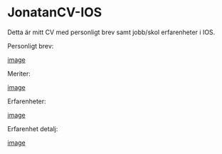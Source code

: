 # JonatanCV-IOS
Detta är  mitt CV med personligt brev samt jobb/skol erfarenheter i IOS.



Personligt brev:

[image](https://user-images.githubusercontent.com/81707573/114307575-98181900-9ae0-11eb-8c91-18d6e1719c32.png)

Meriter:

[image](https://user-images.githubusercontent.com/81707573/114307589-ab2ae900-9ae0-11eb-9c4f-2ba41bec42f9.png)

Erfarenheter:

[image](https://user-images.githubusercontent.com/81707573/114307641-d9102d80-9ae0-11eb-9672-2ae0bf54532b.png)

Erfarenhet detalj:

[image](https://user-images.githubusercontent.com/81707573/114440912-076a3780-9bcb-11eb-8b6b-5bc5768cfb79.png)


